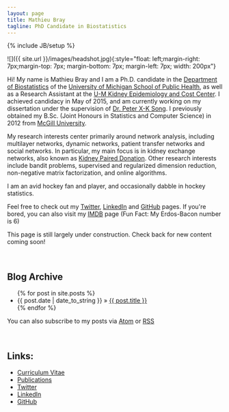 ```yaml
---
layout: page
title: Mathieu Bray
tagline: PhD Candidate in Biostatistics
---
```


{% include JB/setup %}

![]({{ site.url }}/images/headshot.jpg){:style="float: left;margin-right: 7px;margin-top: 7px; margin-bottom: 7px; margin-left: 7px; width: 200px"}

Hi! My name is Mathieu Bray and I am a Ph.D. candidate in the [Department of Biostatistics](http://sph.umich.edu/biostat/) of the [University of Michigan School of Public Health](https://www.sph.umich.edu/), as well as a Research Assistant at the [U-M Kidney Epidemiology and Cost Center](http://kecc.sph.umich.edu/). I achieved candidacy in May of 2015, and am currently working on my dissertation under the supervision of [Dr. Peter X-K Song](http://sph.umich.edu/faculty-profiles/song-peter.html). I previously obtained my B.Sc. (Joint Honours in Statistics and Computer Science) in 2012 from [McGill University](https://www.mcgill.ca).

My research interests center primarily around network analysis, including multilayer networks, dynamic networks, patient transfer networks and social networks. In particular, my main focus is in kidney exchange networks, also known as [Kidney Paired Donation](http://kecc.sph.umich.edu/projects/optimization-and-simulation-kidney-paired-donation-program). Other research interests include bandit problems, supervised and regularized dimension reduction, non-negative matrix factorization, and online algorithms.

I am an avid hockey fan and player, and occasionally dabble in hockey statistics.

Feel free to check out my [Twitter](http://twitter.com/mathieubray), [LinkedIn](http://www.linkedin.com/in/mathieubray) and [GitHub](http://github.com/mathieubray) pages. If you're bored, you can also visit my [IMDB](http://www.imdb.com/name/nm5380395/) page (Fun Fact: My Erdos-Bacon number is 6)

This page is still largely under construction. Check back for new content coming soon!

&nbsp;

## Blog Archive

<ul class="posts">
  {% for post in site.posts %}
    <li><span>{{ post.date | date_to_string }}</span> &raquo; <a href="{{ BASE_PATH }}{{ post.url }}">{{ post.title }}</a></li>
  {% endfor %}
</ul>


You can also subscribe to my posts via [Atom]({{site.baseurl}}/atom.xml) or [RSS]({{site.baseurl}}/rss.xml)

&nbsp;

## Links:

- [Curriculum Vitae]({{site.baseurl}}/pdfs/mathieubray-cv.pdf)
- [Publications](https://scholar.google.com/citations?user=CVB1O1oAAAAJ&hl=en)
- [Twitter](http://twitter.com/mathieubray)
- [LinkedIn](http://www.linkedin.com/in/mathieubray) 
- [GitHub](http://github.com/mathieubray)

&nbsp; &nbsp;

